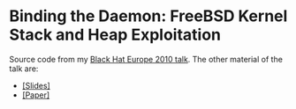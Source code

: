 # Binding the Daemon: FreeBSD Kernel Stack and Heap Exploitation

Source code from my [Black Hat Europe 2010
talk](http://www.blackhat.com/html/bh-eu-10/bh-eu-10-archives.html#Argyroudis).
The other material of the talk are:

* [[Slides]](https://speakerdeck.com/argp/binding-the-daemon-freebsd-kernel-stack-and-heap-exploitation)
* [[Paper]](http://argp.github.io/public/binding-the-daemon-wp.pdf)
